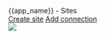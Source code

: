
<div id="-view-top">
  <div id="-view-legend">{{app_name}} - Sites</div>
  <nav>
    <a href="create/index.html" class="small-button">Create site</a>
    <a href="" class="small-button">Add connection</a>
  </nav>
</div>

<img src="{{site_url}}/images/sites.svg"/>
